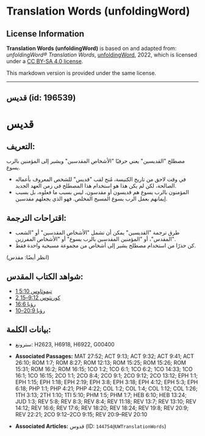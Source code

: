 # Translation Words (unfoldingWord)

## License Information

**Translation Words (unfoldingWord)** is based on and adapted from: _unfoldingWord® Translation Words_, [unfoldingWord](https://unfoldingword.org/utw), 2022, which is licensed under a [CC BY-SA 4.0 license](https://creativecommons.org/licenses/by-sa/4.0/legalcode.en).

This markdown version is provided under the same license.



--------------------------------

## قديس (id: 196539)

قديس
====

التعريف:
--------

مصطلح "القديسين" يعني حرفيًا "الأشخاص المقدسين" ويشير إلى المؤمنين بالرب يسوع.

* في وقت لاحق من تاريخ الكنيسة، مُنح لقب "قديس" للشخص المعروف بأعماله الصالحة، لكن لم يكن هذا هو استخدام هذا المصطلح في زمن العهد الجديد.
* المؤمنون بالرب يسوع هم قديسون أو مقدسون، ليس بسبب ما فعلوه، بل بسبب إيمانهم بعمل الرب يسوع المسيح المخلص. فهو الذي يجعلهم مقدسين.

اقتراحات الترجمة:
-----------------

* طرق ترجمة "القديسين" يمكن أن تشمل "الأشخاص المقدسين" أو "الشعب المقدس"، أو "المؤمنين المقدسين بالرب يسوع" أو "الأشخاص المفرزين".
* كن حذرًا من استخدام مصطلح يشير إلى أشخاص من مجموعة مسيحية واحدة فقط.

(انظر أيضًا: مقدس)

شواهد الكتاب المقدس:
--------------------

* [1 تيموثاوس 5:10](https://ref.ly/1Tim5:10)
* [2 كورنثوس 9:12–15](https://ref.ly/2Cor9:12-2Cor9:15)
* [رؤيا 16:6](https://ref.ly/Rev16:6)
* [رؤيا 20:9–10](https://ref.ly/Rev20:9-Rev20:10)

بيانات الكلمة:
--------------

* سترونغ: H2623, H6918, H6922, G00400

* **Associated Passages:** MAT 27:52; ACT 9:13; ACT 9:32; ACT 9:41; ACT 26:10; ROM 1:7; ROM 8:27; ROM 12:13; ROM 15:25; ROM 15:26; ROM 15:31; ROM 16:2; ROM 16:15; 1CO 1:2; 1CO 6:1; 1CO 6:2; 1CO 14:33; 1CO 16:1; 1CO 16:15; 2CO 1:1; 2CO 8:4; 2CO 9:1; 2CO 9:12; 2CO 13:12; EPH 1:1; EPH 1:15; EPH 1:18; EPH 2:19; EPH 3:8; EPH 3:18; EPH 4:12; EPH 5:3; EPH 6:18; PHP 1:1; PHP 4:21; PHP 4:22; COL 1:2; COL 1:4; COL 1:12; COL 1:26; 1TH 3:13; 2TH 1:10; 1TI 5:10; PHM 1:5; PHM 1:7; HEB 6:10; HEB 13:24; JUD 1:3; REV 5:8; REV 8:3; REV 8:4; REV 11:18; REV 13:7; REV 13:10; REV 14:12; REV 16:6; REV 17:6; REV 18:20; REV 18:24; REV 19:8; REV 20:9; REV 22:21; 2CO 9:12–2CO 9:15; REV 20:9–REV 20:10
* **Associated Articles:** قدوس (ID: `144754@UWTranslationWords`)

